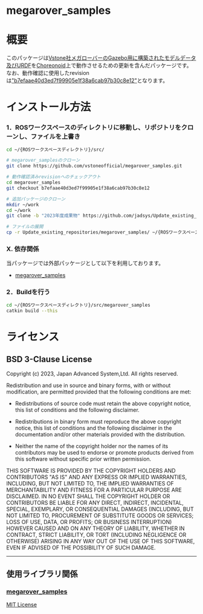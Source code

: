 megarover_samples
=======

概要
=======
このパッケージは[Vstone社メガローバーのGazebo用に構築されたモデルデータ及びURDF](https://github.com/vstoneofficial/megarover_samples)を[Choreonoid](https://github.com/choreonoid/choreonoid)上で動作させるための更新を含んだパッケージです。
なお、動作確認に使用したrevisionは["b7efaae40d3ed7f99905e1f38a6cab97b30c8e12"](https://github.com/vstoneofficial/megarover_samples/commit/b7efaae40d3ed7f99905e1f38a6cab97b30c8e12)となります。

インストール方法
=======
### 1．ROSワークスペースのディレクトリに移動し、リポジトリをクローンし、ファイルを上書き
```bash 
cd ~/{ROSワークスペースディレクトリ}/src/

# megarover_samplesのクローン
git clone https://github.com/vstoneofficial/megarover_samples.git

# 動作確認済みrevisionへのチェックアウト
cd megarover_samples
git checkout b7efaae40d3ed7f99905e1f38a6cab97b30c8e12

# 追加パッケージのクローン
mkdir ~/work
cd ~/work
git clone -b "2023年度成果物" https://github.com/jadsys/Update_existing_repositories.git

# ファイルの展開
cp -r Update_existing_repositories/megarover_samples/ ~/{ROSワークスペースディレクトリ}/src/

```
### X. 依存関係
当パッケージでは外部パッケージとして以下を利用しております。
- [megarover_samples](https://github.com/vstoneofficial/megarover_samples.git)

### 2．Buildを行う
```bash 
cd ~/{ROSワークスペースディレクトリ}/src/megarover_samples
catkin build --this
```

ライセンス
=======
## BSD 3-Clause License

Copyright (c) 2023, Japan Advanced System,Ltd.
All rights reserved.

Redistribution and use in source and binary forms, with or without
modification, are permitted provided that the following conditions are met:

* Redistributions of source code must retain the above copyright notice, this
  list of conditions and the following disclaimer.

* Redistributions in binary form must reproduce the above copyright notice,
  this list of conditions and the following disclaimer in the documentation
  and/or other materials provided with the distribution.

* Neither the name of the copyright holder nor the names of its contributors 
   may be used to endorse or promote products derived from this software 
   without specific prior written permission.

THIS SOFTWARE IS PROVIDED BY THE COPYRIGHT HOLDERS AND CONTRIBUTORS "AS IS"
AND ANY EXPRESS OR IMPLIED WARRANTIES, INCLUDING, BUT NOT LIMITED TO, THE
IMPLIED WARRANTIES OF MERCHANTABILITY AND FITNESS FOR A PARTICULAR PURPOSE ARE
DISCLAIMED. IN NO EVENT SHALL THE COPYRIGHT HOLDER OR CONTRIBUTORS BE LIABLE
FOR ANY DIRECT, INDIRECT, INCIDENTAL, SPECIAL, EXEMPLARY, OR CONSEQUENTIAL
DAMAGES (INCLUDING, BUT NOT LIMITED TO, PROCUREMENT OF SUBSTITUTE GOODS OR
SERVICES; LOSS OF USE, DATA, OR PROFITS; OR BUSINESS INTERRUPTION) HOWEVER
CAUSED AND ON ANY THEORY OF LIABILITY, WHETHER IN CONTRACT, STRICT LIABILITY,
OR TORT (INCLUDING NEGLIGENCE OR OTHERWISE) ARISING IN ANY WAY OUT OF THE USE
OF THIS SOFTWARE, EVEN IF ADVISED OF THE POSSIBILITY OF SUCH DAMAGE.

* * *
## 使用ライブラリ関係
### [megarover_samples](https://github.com/vstoneofficial/megarover_samples.git)
 [MIT License](https://opensource.org/licenses/MIT)